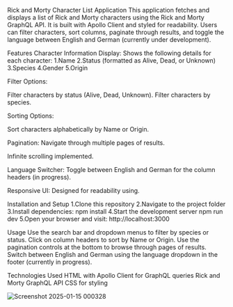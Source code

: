 Rick and Morty Character List Application
This application fetches and displays a list of Rick and Morty characters using the Rick and Morty GraphQL API. It is built with Apollo Client and styled for readability. Users can filter characters, sort columns, paginate through results, and toggle the language between English and German (currently under development).

Features
Character Information Display:
Shows the following details for each character:
    1.Name
    2.Status (formatted as Alive, Dead, or Unknown)
    3.Species
    4.Gender
    5.Origin

Filter Options:

Filter characters by status (Alive, Dead, Unknown).
Filter characters by species.

Sorting Options:

Sort characters alphabetically by Name or Origin.

Pagination: Navigate through multiple pages of results.

Infinite scrolling implemented.

Language Switcher: Toggle between English and German for the column headers (in progress).

Responsive UI: Designed for readability using.


Installation and Setup
1.Clone this repository
2.Navigate to the project folder
3.Install dependencies:
    npm install
4.Start the development server
    npm run dev
5.Open your browser and visit:
    http://localhost:3000
    


Usage
Use the search bar and dropdown menus to filter by species or status.
Click on column headers to sort by Name or Origin.
Use the pagination controls at the bottom to browse through pages of results.
Switch between English and German using the language dropdown in the footer (currently in progress).


Technologies Used
HTML with Apollo Client for GraphQL queries
Rick and Morty GraphQL API
CSS for styling

![Screenshot 2025-01-15 000328](https://github.com/user-attachments/assets/c60605a0-a5d3-4e13-b4f0-c0b3bec18135)

